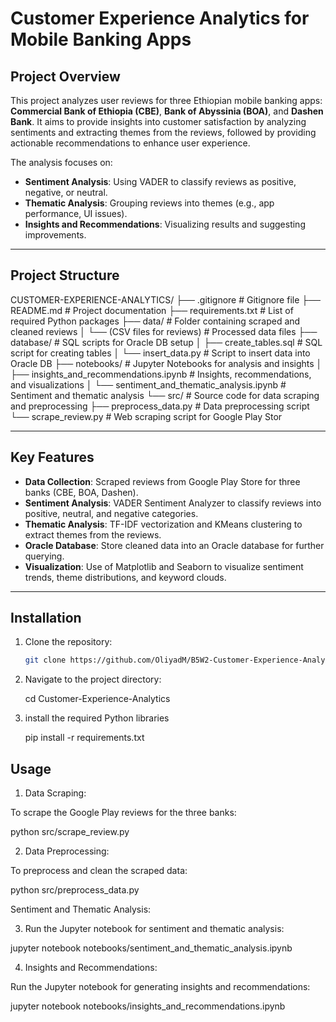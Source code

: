 # Customer Experience Analytics for Mobile Banking Apps

## Project Overview

This project analyzes user reviews for three Ethiopian mobile banking apps: **Commercial Bank of Ethiopia (CBE)**, **Bank of Abyssinia (BOA)**, and **Dashen Bank**. It aims to provide insights into customer satisfaction by analyzing sentiments and extracting themes from the reviews, followed by providing actionable recommendations to enhance user experience.

The analysis focuses on:
- **Sentiment Analysis**: Using VADER to classify reviews as positive, negative, or neutral.
- **Thematic Analysis**: Grouping reviews into themes (e.g., app performance, UI issues).
- **Insights and Recommendations**: Visualizing results and suggesting improvements.

---

## Project Structure

CUSTOMER-EXPERIENCE-ANALYTICS/
├── .gitignore # Gitignore file
├── README.md # Project documentation
├── requirements.txt # List of required Python packages
├── data/ # Folder containing scraped and cleaned reviews
│ └── (CSV files for reviews) # Processed data files
├── database/ # SQL scripts for Oracle DB setup
│ ├── create_tables.sql # SQL script for creating tables
│ └── insert_data.py # Script to insert data into Oracle DB
├── notebooks/ # Jupyter Notebooks for analysis and insights
│ ├── insights_and_recommendations.ipynb # Insights, recommendations, and visualizations
│ └── sentiment_and_thematic_analysis.ipynb # Sentiment and thematic analysis
└── src/ # Source code for data scraping and preprocessing
├── preprocess_data.py # Data preprocessing script
└── scrape_review.py # Web scraping script for Google Play Stor

---

## Key Features

- **Data Collection**: Scraped reviews from Google Play Store for three banks (CBE, BOA, Dashen).
- **Sentiment Analysis**: VADER Sentiment Analyzer to classify reviews into positive, neutral, and negative categories.
- **Thematic Analysis**: TF-IDF vectorization and KMeans clustering to extract themes from the reviews.
- **Oracle Database**: Store cleaned data into an Oracle database for further querying.
- **Visualization**: Use of Matplotlib and Seaborn to visualize sentiment trends, theme distributions, and keyword clouds.

---

## Installation

1. Clone the repository:
   ```bash
   git clone https://github.com/OliyadM/B5W2-Customer-Experience-Analytics.git
2. Navigate to the project directory:

    cd Customer-Experience-Analytics

3. install the required Python libraries

    pip install -r requirements.txt

## Usage
1. Data Scraping:

To scrape the Google Play reviews for the three banks:

python src/scrape_review.py

2. Data Preprocessing:

To preprocess and clean the scraped data:

python src/preprocess_data.py

Sentiment and Thematic Analysis:

3. Run the Jupyter notebook for sentiment and thematic analysis:

jupyter notebook notebooks/sentiment_and_thematic_analysis.ipynb

4. Insights and Recommendations:

Run the Jupyter notebook for generating insights and recommendations:

jupyter notebook notebooks/insights_and_recommendations.ipynb